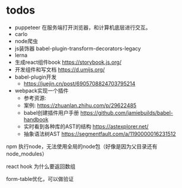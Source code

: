 # todos

- puppeteer 在服务端打开浏览器，和计算机底层进行交互。
- carlo
- node爬虫
- js装饰器 babel-plugin-transform-decorators-legacy
- lerna
- 生成react组件book https://storybook.js.org/
- 开发组件和写文档 https://d.umijs.org/
- babel-plugin开发
  - <https://juejin.cn/post/6905708824703795214>
- webpack实现一个插件
  - 参考资源:
  - 案例: <https://zhuanlan.zhihu.com/p/29622485>
  - babel创建插件用户手册 <https://github.com/jamiebuilds/babel-handbook>
  - 实时看到各种库的AST的结构 <https://astexplorer.net/>
  - 抽象语法树AST <https://segmentfault.com/a/1190000016231512>

npm 执行node，无法使用全局的node包（好像是因为父目录还有node_modules）

react hook 为什么要返回数组

form-table优化，可以做验证